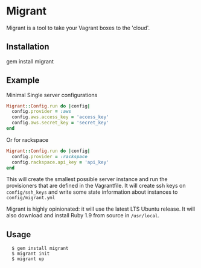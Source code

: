 Migrant
=======

Migrant is a tool to take your Vagrant boxes to the 'cloud'.

Installation
------------

gem install migrant

Example
-------

Minimal Single server configurations

```ruby
Migrant::Config.run do |config|
  config.provider = :aws
  config.aws.access_key = 'access_key'
  config.aws.secret_key = 'secret_key'
end
```

Or for rackspace

```ruby
Migrant::Config.run do |config|
  config.provider = :rackspace
  config.rackspace.api_key = 'api_key'
end
```

This will create the smallest possible server instance and run the provisioners
that are defined in the Vagrantfile.  It will create ssh keys on 
`config/ssh_keys` and write some state information about instances to 
`config/migrant.yml`

Migrant is highly opinionated: it will use the latest LTS Ubuntu
release. It will also download and install Ruby 1.9 from source in
`/usr/local`.

Usage
-----
```
  $ gem install migrant
  $ migrant init
  $ migrant up
```
